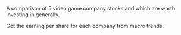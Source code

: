 
A comparison of 5 video game company stocks and which are worth investing in generally.

Got the earning per share for each company from macro trends.
